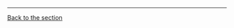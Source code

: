 



---
[Back to the section](/courseFiles/Section_05-threatModelingAndReporting/threatModelingAndReporting.md)
